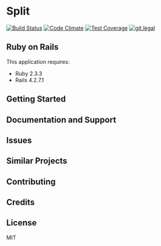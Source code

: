 Split
================

[![Build Status](https://travis-ci.org/vfonic/split2.svg?branch=master)](https://travis-ci.org/vfonic/split2)
[![Code Climate](https://codeclimate.com/github/vfonic/split2/badges/gpa.svg)](https://codeclimate.com/github/vfonic/split2)
[![Test Coverage](https://codeclimate.com/github/vfonic/split2/badges/coverage.svg)](https://codeclimate.com/github/vfonic/split2/coverage)
[![git.legal](https://git.legal/projects/3421/badge.svg?key=d858c2d06adb2214a676 "Number of libraries approved")](https://git.legal/projects/3421)

Ruby on Rails
-------------

This application requires:

- Ruby 2.3.3
- Rails 4.2.7.1

Getting Started
---------------

Documentation and Support
-------------------------

Issues
-------------

Similar Projects
----------------

Contributing
------------

Credits
-------

License
-------

MIT
